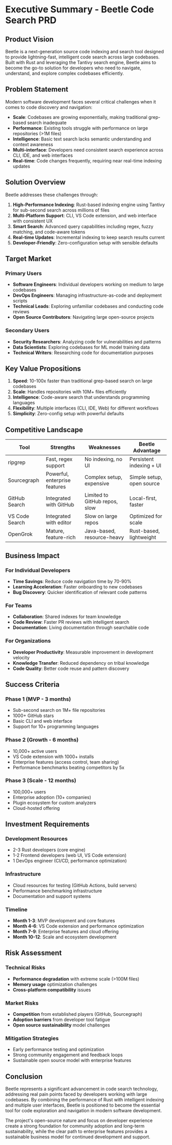 # Executive Summary - Beetle Code Search PRD

## Product Vision

Beetle is a next-generation source code indexing and search tool designed to provide lightning-fast, intelligent code search across large codebases. Built with Rust and leveraging the Tantivy search engine, Beetle aims to become the go-to solution for developers who need to navigate, understand, and explore complex codebases efficiently.

## Problem Statement

Modern software development faces several critical challenges when it comes to code discovery and navigation:

- **Scale**: Codebases are growing exponentially, making traditional grep-based search inadequate
- **Performance**: Existing tools struggle with performance on large repositories (>1M files)
- **Intelligence**: Basic text search lacks semantic understanding and context awareness
- **Multi-interface**: Developers need consistent search experience across CLI, IDE, and web interfaces
- **Real-time**: Code changes frequently, requiring near real-time indexing updates

## Solution Overview

Beetle addresses these challenges through:

1. **High-Performance Indexing**: Rust-based indexing engine using Tantivy for sub-second search across millions of files
2. **Multi-Platform Support**: CLI, VS Code extension, and web interface with consistent UX
3. **Smart Search**: Advanced query capabilities including regex, fuzzy matching, and code-aware tokens
4. **Real-time Updates**: Incremental indexing to keep search results current
5. **Developer-Friendly**: Zero-configuration setup with sensible defaults

## Target Market

### Primary Users
- **Software Engineers**: Individual developers working on medium to large codebases
- **DevOps Engineers**: Managing infrastructure-as-code and deployment scripts
- **Technical Leads**: Exploring unfamiliar codebases and conducting code reviews
- **Open Source Contributors**: Navigating large open-source projects

### Secondary Users
- **Security Researchers**: Analyzing code for vulnerabilities and patterns
- **Data Scientists**: Exploring codebases for ML model training data
- **Technical Writers**: Researching code for documentation purposes

## Key Value Propositions

1. **Speed**: 10-100x faster than traditional grep-based search on large codebases
2. **Scale**: Handles repositories with 10M+ files efficiently
3. **Intelligence**: Code-aware search that understands programming languages
4. **Flexibility**: Multiple interfaces (CLI, IDE, Web) for different workflows
5. **Simplicity**: Zero-config setup with powerful defaults

## Competitive Landscape

| Tool | Strengths | Weaknesses | Beetle Advantage |
|------|-----------|------------|------------------|
| ripgrep | Fast, regex support | No indexing, no UI | Persistent indexing + UI |
| Sourcegraph | Powerful, enterprise features | Complex setup, expensive | Simple setup, open source |
| GitHub Search | Integrated with GitHub | Limited to GitHub repos, slow | Local-first, faster |
| VS Code Search | Integrated with editor | Slow on large repos | Optimized for scale |
| OpenGrok | Mature, feature-rich | Java-based, resource-heavy | Rust-based, lightweight |

## Business Impact

### For Individual Developers
- **Time Savings**: Reduce code navigation time by 70-90%
- **Learning Acceleration**: Faster onboarding to new codebases
- **Bug Discovery**: Quicker identification of relevant code patterns

### For Teams
- **Collaboration**: Shared indexes for team knowledge
- **Code Review**: Faster PR reviews with intelligent search
- **Documentation**: Living documentation through searchable code

### For Organizations
- **Developer Productivity**: Measurable improvement in development velocity
- **Knowledge Transfer**: Reduced dependency on tribal knowledge
- **Code Quality**: Better code reuse and pattern discovery

## Success Criteria

### Phase 1 (MVP - 3 months)
- Sub-second search on 1M+ file repositories
- 1000+ GitHub stars
- Basic CLI and web interface
- Support for 10+ programming languages

### Phase 2 (Growth - 6 months)
- 10,000+ active users
- VS Code extension with 1000+ installs
- Enterprise features (access control, team sharing)
- Performance benchmarks beating competitors by 5x

### Phase 3 (Scale - 12 months)
- 100,000+ users
- Enterprise adoption (10+ companies)
- Plugin ecosystem for custom analyzers
- Cloud-hosted offering

## Investment Requirements

### Development Resources
- 2-3 Rust developers (core engine)
- 1-2 Frontend developers (web UI, VS Code extension)
- 1 DevOps engineer (CI/CD, performance optimization)

### Infrastructure
- Cloud resources for testing (GitHub Actions, build servers)
- Performance benchmarking infrastructure
- Documentation and support systems

### Timeline
- **Month 1-3**: MVP development and core features
- **Month 4-6**: VS Code extension and performance optimization
- **Month 7-9**: Enterprise features and cloud offering
- **Month 10-12**: Scale and ecosystem development

## Risk Assessment

### Technical Risks
- **Performance degradation** with extreme scale (>100M files)
- **Memory usage** optimization challenges
- **Cross-platform compatibility** issues

### Market Risks
- **Competition** from established players (GitHub, Sourcegraph)
- **Adoption barriers** from developer tool fatigue
- **Open source sustainability** model challenges

### Mitigation Strategies
- Early performance testing and optimization
- Strong community engagement and feedback loops
- Sustainable open source model with enterprise features

## Conclusion

Beetle represents a significant advancement in code search technology, addressing real pain points faced by developers working with large codebases. By combining the performance of Rust with intelligent indexing and multiple user interfaces, Beetle is positioned to become the essential tool for code exploration and navigation in modern software development.

The project's open-source nature and focus on developer experience create a strong foundation for community adoption and long-term sustainability, while the clear path to enterprise features provides a sustainable business model for continued development and support.